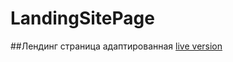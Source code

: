 # LandingSitePage
##Лендинг страница адаптированная 
[live version ](https://alexseyweb.github.io/LandingSitePage/)
